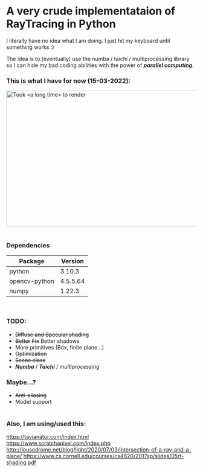 # A very crude implementataion of RayTracing in Python
I literally have no idea what I am doing. I just hit my keyboard until something works :)
   
The idea is to (eventually) use the numba / taichi / multiprocessing library so I can hide my bad coding abilities with the power of ___parallel computing___.
   
### This is what I have for now (15-03-2022):
<img title="Took <a long time> to render" src="out/SSAA.png" width="640" height="360">
<br><br>

### Dependencies
Package       | Version
--------------|----------
python        | 3.10.3
opencv-python | 4.5.5.64
numpy         | 1.22.3
<br>

### TODO:
* ~~Diffuse and Specular shading~~
* ~~Better~~ ~~Fix~~ Better shadows
* More primitives (Box, finite plane...)
* ~~Optimization~~
* ~~Scene class~~
*  ___Numba___ / ___Taichi___ / _multiprocessing_

### Maybe...?
* ~~Anti-aliasing~~
* Model support
<br><br>

### Also, I am using/used this:  
https://tavianator.com/index.html  
https://www.scratchapixel.com/index.php  
http://lousodrome.net/blog/light/2020/07/03/intersection-of-a-ray-and-a-plane/
https://www.cs.cornell.edu/courses/cs4620/2017sp/slides/05rt-shading.pdf
